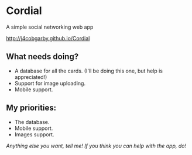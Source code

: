 # Cordial
A simple social networking web app

http://j4cobgarby.github.io/Cordial

## What needs doing?
  - A database for all the cards. (I'll be doing this one, but help is appreciated!)
  - Support for image uploading.
  - Mobile support.

## My priorities:
  - The database.
  - Mobile support.
  - Images support.

*Anything else you want, tell me!*
*If you think you can help with the app, do!*
